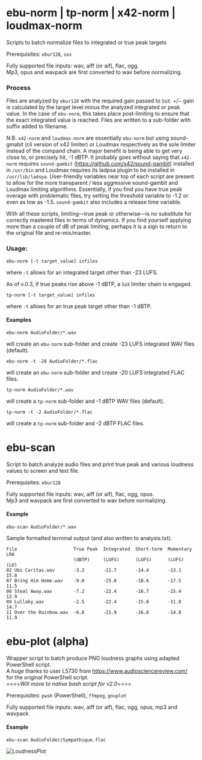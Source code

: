# ebu-norm | tp-norm | x42-norm | loudmax-norm
Scripts to batch normalize files to integrated or true peak targets

Prerequisites: `ebur128`, `sox`

Fully supported file inputs: wav, aiff (or aif), flac, ogg.  
Mp3, opus and wavpack are first converted to wav before normalizing.

### Process
Files are analyzed by `ebur128` with the required gain passed to `SoX`. 
+/− gain is calculated by the target level minus the analyzed integrated or peak value.
In the case of `ebu-norm`, this takes place post-limiting to ensure that the exact integrated value is reached.
Files are written to a sub-folder with suffix added to filename.

N.B. `x42-norm` and `loudmax-norm` are essentially `ebu-norm` but using sound-gmabit (cli version of x42 limiter) or Loudmax respectively as the sole limiter instead of the compand chain. A major benefit is being able to get very close to, or precisely hit, -1 dBTP. It probably goes without saying that `x42-norm` requires `sound-gambit` (https://github.com/x42/sound-gambit) installed in `/usr/bin` and Loudmax requires its ladpsa plugin to be installed in `/usr/lib/ladspa`. User-friendly variables near top of each script are present to allow for the more transparent / less aggressive sound-gambit and Loudmax limiting algorithms. Essentially, if you find you have true peak overage with problematic files, try setting the threshold variable to -1.2 or even as low as -1.5. `sound-gambit` also includes a release time variable.

With all these scripts, limiting—true peak or otherwise—is no substitute for correctly mastered files in terms of dynamics. If you find yourself applying more than a couple of dB of peak limiting, perhaps it is a sign to return to the original file and re-mix/master.

### Usage: 
```shell
ebu-norm [-t target_value] infiles
```
where ```-t``` allows for an integrated target other than -23 LUFS.

As of v.0.3, if true peaks rise above -1 dBTP, a `SoX` limiter chain is engaged.

```shell
tp-norm [-t target_value] infiles
```
where ```-t``` allows for an true peak target other than -1 dBTP.

#### Examples

```shell
ebu-norm AudioFolder/*.wav
```
will create an `ebu-norm` sub-folder and create -23 LUFS integrated WAV files (default).

```shell
ebu-norm -t -20 AudioFolder/*.flac 
```
will create an `ebu-norm` sub-folder and create -20 LUFS integrated FLAC files. 

```shell
tp-norm AudioFolder/*.wav
```
will create a `tp-norm` sub-folder and -1 dBTP WAV files (default). 


```shell
tp-norm -t -2 AudioFolder/*.flac
```
will create a `tp-norm` sub-folder and -2 dBTP FLAC files. 

# ebu-scan
Script to batch analyze audio files and print true peak and various loudness values to screen and text file.

Prerequisites: `ebur128`

Fully supported file inputs: wav, aiff (or aif), flac, ogg, opus.  
Mp3 and wavpack are first converted to wav before normalizing.

#### Example

```shell
ebu-scan AudioFolder/*.wav
```
Sample formatted terminal output (and also written to analysis.txt):
```shell
File                     True Peak  Integrated  Short-term  Momentary  LRA
                         (dBTP)     (LUFS)      (LUFS)      (LUFS)     (LU)
02 Ubi Caritas.wav       -3.2       -21.7       -14.4       -13.1      15.8
07 Bring Him Home.wav    -9.0       -25.0       -18.6       -17.5      11.5
08 Steal Away.wav        -7.2       -22.4       -16.7       -15.4      12.9
09 Lullaby.wav           -2.5       -22.4       -15.0       -11.8      14.7
11 Over the Rainbow.wav  -6.8       -21.9       -16.6       -14.8      11.9

```

# ebu-plot (alpha)
Wrapper script to batch produce PNG loudness graphs using adapted PowerShell script.  
A huge thanks to user L5730 from https://www.audiosciencereview.com/ for the original PowerShell script.  
====_Will move to native bash script for v2.0_====

Prerequisites: `pwsh` (PowerShell), `ffmpeg`, `gnuplot` 

Fully supported file inputs: wav, aiff (or aif), flac, ogg, opus, mp3 and wavpack 

#### Example

```shell
ebu-scan AudioFolder/Sympathique.flac
```
![LoudnessPlot](https://user-images.githubusercontent.com/79659262/110180509-c4909500-7dbe-11eb-8c1a-22b763c08654.png)

